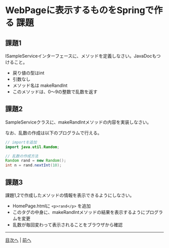 # WebPageに表示するものをSpringで作る 課題

## 課題1

ISampleServiceインターフェースに、メソッドを定義しなさい。JavaDocもつけること。

- 戻り値の型はint
- 引数なし
- メソッド名は makeRandInt
- このメソッドは、0〜9の整数で乱数を返す

## 課題2

SampleServiceクラスに、makeRandIntメソッドの内容を実装しなさい。

なお、乱数の作成は以下のプログラムで行える。

```java
// importを追加
import java.util.Random;
```

```java
// 乱数の作成方法
Random rand = new Random();
int n = rand.nextInt(10);
```

## 課題3

課題1,2で作成したメソッドの情報を表示できるようにしなさい。

- HomePage.htmlに `<p>rand</p>` を追加
- このタグの中身に、makeRandIntメソッドの結果を表示するようにプログラムを変更
- 乱数が毎回変わって表示されることをブラウザから確認

----

[目次へ](../../README.md) | [前へ](./01.md)